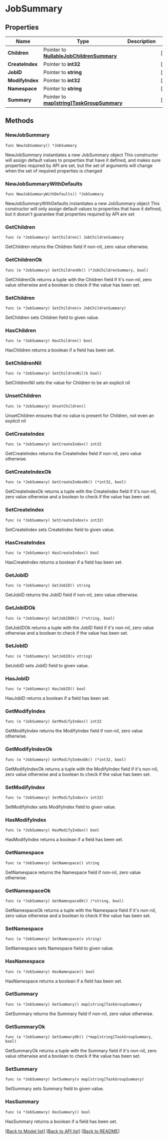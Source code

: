 # JobSummary

## Properties

Name | Type | Description | Notes
------------ | ------------- | ------------- | -------------
**Children** | Pointer to [**NullableJobChildrenSummary**](JobChildrenSummary.md) |  | [optional] 
**CreateIndex** | Pointer to **int32** |  | [optional] 
**JobID** | Pointer to **string** |  | [optional] 
**ModifyIndex** | Pointer to **int32** |  | [optional] 
**Namespace** | Pointer to **string** |  | [optional] 
**Summary** | Pointer to [**map[string]TaskGroupSummary**](TaskGroupSummary.md) |  | [optional] 

## Methods

### NewJobSummary

`func NewJobSummary() *JobSummary`

NewJobSummary instantiates a new JobSummary object
This constructor will assign default values to properties that have it defined,
and makes sure properties required by API are set, but the set of arguments
will change when the set of required properties is changed

### NewJobSummaryWithDefaults

`func NewJobSummaryWithDefaults() *JobSummary`

NewJobSummaryWithDefaults instantiates a new JobSummary object
This constructor will only assign default values to properties that have it defined,
but it doesn't guarantee that properties required by API are set

### GetChildren

`func (o *JobSummary) GetChildren() JobChildrenSummary`

GetChildren returns the Children field if non-nil, zero value otherwise.

### GetChildrenOk

`func (o *JobSummary) GetChildrenOk() (*JobChildrenSummary, bool)`

GetChildrenOk returns a tuple with the Children field if it's non-nil, zero value otherwise
and a boolean to check if the value has been set.

### SetChildren

`func (o *JobSummary) SetChildren(v JobChildrenSummary)`

SetChildren sets Children field to given value.

### HasChildren

`func (o *JobSummary) HasChildren() bool`

HasChildren returns a boolean if a field has been set.

### SetChildrenNil

`func (o *JobSummary) SetChildrenNil(b bool)`

 SetChildrenNil sets the value for Children to be an explicit nil

### UnsetChildren
`func (o *JobSummary) UnsetChildren()`

UnsetChildren ensures that no value is present for Children, not even an explicit nil
### GetCreateIndex

`func (o *JobSummary) GetCreateIndex() int32`

GetCreateIndex returns the CreateIndex field if non-nil, zero value otherwise.

### GetCreateIndexOk

`func (o *JobSummary) GetCreateIndexOk() (*int32, bool)`

GetCreateIndexOk returns a tuple with the CreateIndex field if it's non-nil, zero value otherwise
and a boolean to check if the value has been set.

### SetCreateIndex

`func (o *JobSummary) SetCreateIndex(v int32)`

SetCreateIndex sets CreateIndex field to given value.

### HasCreateIndex

`func (o *JobSummary) HasCreateIndex() bool`

HasCreateIndex returns a boolean if a field has been set.

### GetJobID

`func (o *JobSummary) GetJobID() string`

GetJobID returns the JobID field if non-nil, zero value otherwise.

### GetJobIDOk

`func (o *JobSummary) GetJobIDOk() (*string, bool)`

GetJobIDOk returns a tuple with the JobID field if it's non-nil, zero value otherwise
and a boolean to check if the value has been set.

### SetJobID

`func (o *JobSummary) SetJobID(v string)`

SetJobID sets JobID field to given value.

### HasJobID

`func (o *JobSummary) HasJobID() bool`

HasJobID returns a boolean if a field has been set.

### GetModifyIndex

`func (o *JobSummary) GetModifyIndex() int32`

GetModifyIndex returns the ModifyIndex field if non-nil, zero value otherwise.

### GetModifyIndexOk

`func (o *JobSummary) GetModifyIndexOk() (*int32, bool)`

GetModifyIndexOk returns a tuple with the ModifyIndex field if it's non-nil, zero value otherwise
and a boolean to check if the value has been set.

### SetModifyIndex

`func (o *JobSummary) SetModifyIndex(v int32)`

SetModifyIndex sets ModifyIndex field to given value.

### HasModifyIndex

`func (o *JobSummary) HasModifyIndex() bool`

HasModifyIndex returns a boolean if a field has been set.

### GetNamespace

`func (o *JobSummary) GetNamespace() string`

GetNamespace returns the Namespace field if non-nil, zero value otherwise.

### GetNamespaceOk

`func (o *JobSummary) GetNamespaceOk() (*string, bool)`

GetNamespaceOk returns a tuple with the Namespace field if it's non-nil, zero value otherwise
and a boolean to check if the value has been set.

### SetNamespace

`func (o *JobSummary) SetNamespace(v string)`

SetNamespace sets Namespace field to given value.

### HasNamespace

`func (o *JobSummary) HasNamespace() bool`

HasNamespace returns a boolean if a field has been set.

### GetSummary

`func (o *JobSummary) GetSummary() map[string]TaskGroupSummary`

GetSummary returns the Summary field if non-nil, zero value otherwise.

### GetSummaryOk

`func (o *JobSummary) GetSummaryOk() (*map[string]TaskGroupSummary, bool)`

GetSummaryOk returns a tuple with the Summary field if it's non-nil, zero value otherwise
and a boolean to check if the value has been set.

### SetSummary

`func (o *JobSummary) SetSummary(v map[string]TaskGroupSummary)`

SetSummary sets Summary field to given value.

### HasSummary

`func (o *JobSummary) HasSummary() bool`

HasSummary returns a boolean if a field has been set.


[[Back to Model list]](../README.md#documentation-for-models) [[Back to API list]](../README.md#documentation-for-api-endpoints) [[Back to README]](../README.md)


